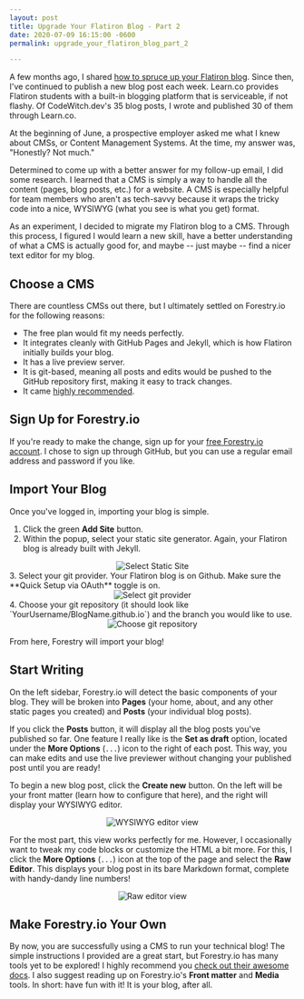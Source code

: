 ```yaml
---
layout: post
title: Upgrade Your Flatiron Blog - Part 2
date: 2020-07-09 16:15:00 -0600
permalink: upgrade_your_flatiron_blog_part_2

---
```

A few months ago, I shared [how to spruce up your Flatiron blog](https://www.codewitch.dev/upgrade_your_basic_flatiron_blog). Since then, I've continued to publish a new blog post each week. Learn.co provides Flatiron students with a built-in blogging platform that is serviceable, if not flashy. Of CodeWitch.dev's 35 blog posts, I wrote and published 30 of them through Learn.co.

At the beginning of June, a prospective employer asked me what I knew about CMSs, or Content Management Systems. At the time, my answer was, "Honestly? Not much."

Determined to come up with a better answer for my follow-up email, I did some research. I learned that a CMS is simply a way to handle all the content (pages, blog posts, etc.) for a website. A CMS is especially helpful for team members who aren't as tech-savvy because it wraps the tricky code into a nice, WYSIWYG (what you see is what you get) format.

As an experiment, I decided to migrate my Flatiron blog to a CMS. Through this process, I figured I would learn a new skill, have a better understanding of what a CMS is actually good for, and maybe -- just maybe -- find a nicer text editor for my blog.

## Choose a CMS

There are countless CMSs out there, but I ultimately settled on Forestry.io for the following reasons:

* The free plan would fit my needs perfectly.
* It integrates cleanly with GitHub Pages and Jekyll, which is how Flatiron initially builds your blog.
* It has a live preview server.
* It is git-based, meaning all posts and edits would be pushed to the GitHub repository first, making it easy to track changes.
* It came [highly recommended](https://bejamas.io/blog/headless-cms/#introduction).

## Sign Up for Forestry.io

If you're ready to make the change, sign up for your [free Forestry.io account](https://app.forestry.io/signup). I chose to sign up through GitHub, but you can use a regular email address and password if you like.

## Import Your Blog

Once you've logged in, importing your blog is simple.

1. Click the green **Add Site** button.
2. Within the popup, select your static site generator. Again, your Flatiron blog is already built with Jekyll.

  <center>
  	<img src="/images/addsite.png" alt="Select Static Site">
  </center>
3. Select your git provider. Your Flatiron blog is on Github. Make sure the **Quick Setup via OAuth** toggle is on.

  <center>
  	<img src="/images/gitprovider.png" alt="Select git provider">
  </center>
4. Choose your git repository (it should look like `YourUsername/BlogName.github.io`) and the branch you would like to use.

  <center>
  	<img src="/images/chooserepo.png" alt="Choose git repository">
  </center>

From here, Forestry will import your blog!

## Start Writing

On the left sidebar, Forestry.io will detect the basic components of your blog. They will be broken into **Pages** (your home, about, and any other static pages you created) and **Posts** (your individual blog posts).

If you click the **Posts** button, it will display all the blog posts you've published so far. One feature I really like is the **Set as draft** option, located under the **More Options** (`...`) icon to the right of each post. This way, you can make edits and use the live previewer without changing your published post until you are ready!

To begin a new blog post, click the **Create new** button. On the left will be your front matter (learn how to configure that here), and the right will display your WYSIWYG editor.

  <center>
  	<img src="/images/wysiwyg.png" alt="WYSIWYG editor view">
  </center>

For the most part, this view works perfectly for me. However, I occasionally want to tweak my code blocks or customize the HTML a bit more. For this, I click the **More Options** (`...`) icon at the top of the page and select the **Raw Editor**. This displays your blog post in its bare Markdown format, complete with handy-dandy line numbers!

  <center>
  	<img src="/images/raweditor.png" alt="Raw editor view">
  </center>

## Make Forestry.io Your Own

By now, you are successfully using a CMS to run your technical blog! The simple instructions I provided are a great start, but Forestry.io has many tools yet to be explored! I highly recommend you [check out their awesome docs](https://forestry.io/docs/welcome/). I also suggest reading up on Forestry.io's **Front matter** and **Media** tools. In short: have fun with it! It is your blog, after all.
